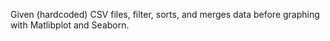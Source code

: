 Given (hardcoded) CSV files, filter, sorts, and merges data before graphing with Matlibplot and Seaborn.